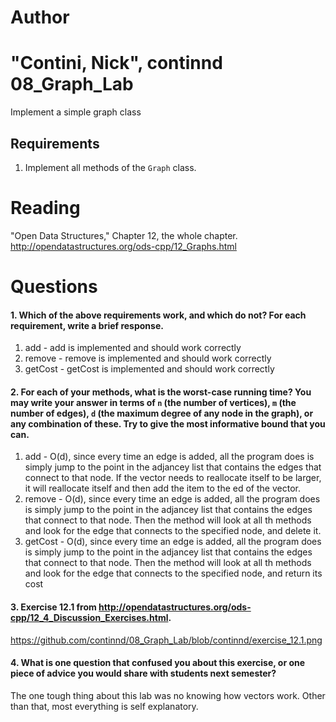 Author
==========
"Contini, Nick", continnd
08_Graph_Lab
============

Implement a simple graph class

Requirements
------------

1. Implement all methods of the `Graph` class.

Reading
=======
"Open Data Structures," Chapter 12, the whole chapter. http://opendatastructures.org/ods-cpp/12_Graphs.html

Questions
=========

#### 1. Which of the above requirements work, and which do not? For each requirement, write a brief response.

1. add - add is implemented and should work correctly
2. remove - remove is implemented and should work correctly
3. getCost - getCost is implemented and should work correctly

#### 2. For each of your methods, what is the worst-case running time? You may write your answer in terms of `n` (the number of vertices), `m` (the number of edges), `d` (the maximum degree of any node in the graph), or any combination of these. Try to give the most informative bound that you can.

1. add - O(d), since every time an edge is added, all the program does is simply jump to the point in the adjancey list that contains the edges that connect to that node. If the vector needs to reallocate itself to be larger, it will reallocate itself and then add the item to the ed of the vector.
2. remove - O(d), since every time an edge is added, all the program does is simply jump to the point in the adjancey list that contains the edges that connect to that node. Then the method will look at all th methods and look for the edge that connects to the specified node, and delete it.
3. getCost -  O(d), since every time an edge is added, all the program does is simply jump to the point in the adjancey list that contains the edges that connect to that node. Then the method will look at all th methods and look for the edge that connects to the specified node, and return its cost


#### 3. Exercise 12.1 from http://opendatastructures.org/ods-cpp/12_4_Discussion_Exercises.html. 
https://github.com/continnd/08_Graph_Lab/blob/continnd/exercise_12.1.png

#### 4. What is one question that confused you about this exercise, or one piece of advice you would share with students next semester?

The one tough thing about this lab was no knowing how vectors work. Other than that, most everything is self explanatory.
